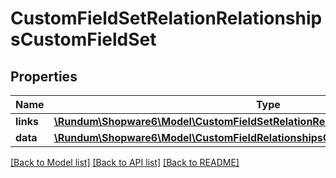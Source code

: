 # CustomFieldSetRelationRelationshipsCustomFieldSet

## Properties
Name | Type | Description | Notes
------------ | ------------- | ------------- | -------------
**links** | [**\Rundum\Shopware6\Model\CustomFieldSetRelationRelationshipsCustomFieldSetLinks**](CustomFieldSetRelationRelationshipsCustomFieldSetLinks.md) |  | [optional] 
**data** | [**\Rundum\Shopware6\Model\CustomFieldRelationshipsCustomFieldSetData**](CustomFieldRelationshipsCustomFieldSetData.md) |  | [optional] 

[[Back to Model list]](../../README.md#documentation-for-models) [[Back to API list]](../../README.md#documentation-for-api-endpoints) [[Back to README]](../../README.md)

